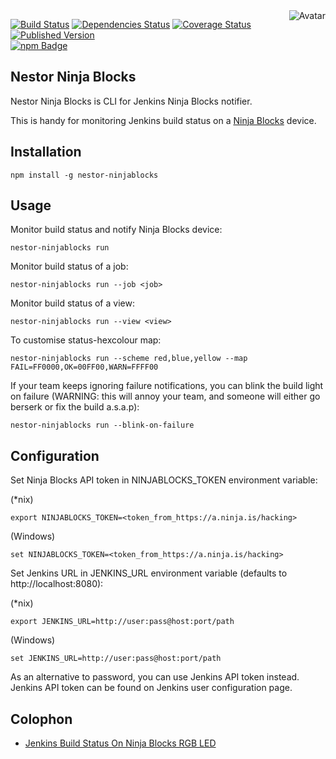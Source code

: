 <img align="right" src="https://raw.github.com/cliffano/nestor-ninjablocks/master/avatar.jpg" alt="Avatar"/>

[![Build Status](https://secure.travis-ci.org/cliffano/nestor-ninjablocks.png?branch=master)](http://travis-ci.org/cliffano/nestor-ninjablocks)
[![Dependencies Status](https://david-dm.org/cliffano/nestor-ninjablocks.png)](http://david-dm.org/cliffano/nestor-ninjablocks)
[![Coverage Status](https://coveralls.io/repos/cliffano/nestor-ninjablocks/badge.png?branch=master)](https://coveralls.io/r/cliffano/nestor-ninjablocks?branch=master)
[![Published Version](https://badge.fury.io/js/nestor-ninjablocks.png)](http://badge.fury.io/js/nestor-ninjablocks)
<br/>
[![npm Badge](https://nodei.co/npm/nestor-ninjablocks.png)](http://npmjs.org/package/nestor-ninjablocks)

Nestor Ninja Blocks
-------------------

Nestor Ninja Blocks is CLI for Jenkins Ninja Blocks notifier.

This is handy for monitoring Jenkins build status on a [Ninja Blocks](http://ninjablocks.com) device.

Installation
------------

    npm install -g nestor-ninjablocks

Usage
-----

Monitor build status and notify Ninja Blocks device:

    nestor-ninjablocks run

Monitor build status of a job:

    nestor-ninjablocks run --job <job>

Monitor build status of a view:

    nestor-ninjablocks run --view <view>

To customise status-hexcolour map:

    nestor-ninjablocks run --scheme red,blue,yellow --map FAIL=FF0000,OK=00FF00,WARN=FFFF00

If your team keeps ignoring failure notifications, you can blink the build light on failure (WARNING: this will annoy your team, and someone will either go berserk or fix the build a.s.a.p):

    nestor-ninjablocks run --blink-on-failure

Configuration
-------------

Set Ninja Blocks API token in NINJABLOCKS_TOKEN environment variable:

(*nix)

    export NINJABLOCKS_TOKEN=<token_from_https://a.ninja.is/hacking>

(Windows)

    set NINJABLOCKS_TOKEN=<token_from_https://a.ninja.is/hacking>

Set Jenkins URL in JENKINS_URL environment variable (defaults to http://localhost:8080):

(*nix)

    export JENKINS_URL=http://user:pass@host:port/path

(Windows)

    set JENKINS_URL=http://user:pass@host:port/path

As an alternative to password, you can use Jenkins API token instead. Jenkins API token can be found on Jenkins user configuration page.

Colophon
--------

* [Jenkins Build Status On Ninja Blocks RGB LED](http://blog.cliffano.com/2013/04/08/jenkins-build-status-on-ninja-blocks-rgb-led/)
